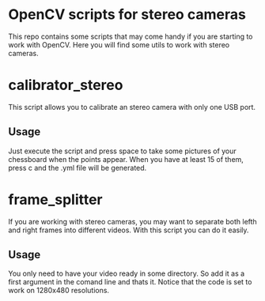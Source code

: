 # OpenCV scripts for stereo cameras

This repo contains some scripts that may come handy if you are starting to work with OpenCV. Here you will find some utils to work with stereo cameras.

# calibrator_stereo

This script allows you to calibrate an stereo camera with only one USB port. 

## Usage

Just execute the script and press space to take some pictures of your chessboard when the points appear. When you have at least 15 of them, press c and the .yml file will be generated.


# frame_splitter
If you are working with stereo cameras, you may want to separate both lefth and right frames into different videos. With this script you can do it easily.

## Usage

You only need to have your video ready in some directory. So add it as a first argument in the comand line and thats it.
Notice that the code is set to work on 1280x480 resolutions.
